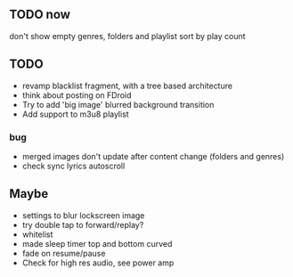## TODO now
don't show empty genres, folders and playlist
sort by play count

## TODO
- revamp blacklist fragment, with a tree based architecture
- think about posting on FDroid
- Try to add 'big image' blurred background transition
- Add support to m3u8 playlist 

### bug
- merged images don't update after content change (folders and genres)
- check sync lyrics autoscroll

## Maybe
- settings to blur lockscreen image
- try double tap to forward/replay?
- whitelist
- made sleep timer top and bottom curved
- fade on resume/pause
- Check for high res audio, see power amp
